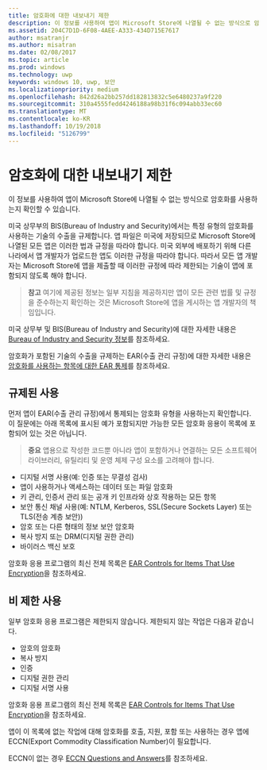 ```yaml
---
title: 암호화에 대한 내보내기 제한
description: 이 정보를 사용하여 앱이 Microsoft Store에 나열될 수 없는 방식으로 암호화를 사용하는지 확인할 수 있습니다.
ms.assetid: 204C7D1D-6F08-4AEE-A333-434D715E7617
author: msatranjr
ms.author: misatran
ms.date: 02/08/2017
ms.topic: article
ms.prod: windows
ms.technology: uwp
keywords: windows 10, uwp, 보안
ms.localizationpriority: medium
ms.openlocfilehash: 842d26a2bb257dd182813832c5e6480237a9f220
ms.sourcegitcommit: 310a4555fedd4246188a98b31f6c094abb33ec60
ms.translationtype: MT
ms.contentlocale: ko-KR
ms.lasthandoff: 10/19/2018
ms.locfileid: "5126799"
---
```

# <a name="export-restrictions-on-cryptography"></a>암호화에 대한 내보내기 제한



이 정보를 사용하여 앱이 Microsoft Store에 나열될 수 없는 방식으로 암호화를 사용하는지 확인할 수 있습니다.

미국 상무부의 BIS(Bureau of Industry and Security)에서는 특정 유형의 암호화를 사용하는 기술의 수출을 규제합니다. 앱 파일은 미국에 저장되므로 Microsoft Store에 나열된 모든 앱은 이러한 법과 규정을 따라야 합니다. 미국 외부에 배포하기 위해 다른 나라에서 앱 개발자가 업로드한 앱도 이러한 규정을 따라야 합니다. 따라서 모든 앱 개발자는 Microsoft Store에 앱을 제출할 때 이러한 규정에 따라 제한되는 기술이 앱에 포함되지 않도록 해야 합니다.

> **참고** 여기에 제공된 정보는 일부 지침을 제공하지만 앱이 모든 관련 법률 및 규정을 준수하는지 확인하는 것은 Microsoft Store에 앱을 게시하는 앱 개발자의 책임입니다.

 

미국 상무부 및 BIS(Bureau of Industry and Security)에 대한 자세한 내용은 [Bureau of Industry and Security 정보](http://go.microsoft.com/fwlink/p/?LinkID=245644)를 참조하세요.

암호화가 포함된 기술의 수출을 규제하는 EAR(수출 관리 규정)에 대한 자세한 내용은 [암호화를 사용하는 항목에 대한 EAR 통제](http://go.microsoft.com/fwlink/p/?LinkID=245645)를 참조하세요.

## <a name="governed-uses"></a>규제된 사용

먼저 앱이 EAR(수출 관리 규정)에서 통제되는 암호화 유형을 사용하는지 확인합니다. 이 질문에는 아래 목록에 표시된 예가 포함되지만 가능한 모든 암호화 응용이 목록에 포함되어 있는 것은 아닙니다.

> **중요** 앱용으로 작성한 코드뿐 아니라 앱이 포함하거나 연결하는 모든 소프트웨어 라이브러리, 유틸리티 및 운영 체제 구성 요소를 고려해야 합니다.

-   디지털 서명 사용(예: 인증 또는 무결성 검사)
-   앱이 사용하거나 액세스하는 데이터 또는 파일 암호화
-   키 관리, 인증서 관리 또는 공개 키 인프라와 상호 작용하는 모든 항목
-   보안 통신 채널 사용(예: NTLM, Kerberos, SSL(Secure Sockets Layer) 또는 TLS(전송 계층 보안))
-   암호 또는 다른 형태의 정보 보안 암호화
-   복사 방지 또는 DRM(디지털 권한 관리)
-   바이러스 백신 보호

암호화 응용 프로그램의 최신 전체 목록은 [EAR Controls for Items That Use Encryption](http://go.microsoft.com/fwlink/p/?LinkID=245645)을 참조하세요.

## <a name="non-restricted-uses"></a>비 제한 사용

일부 암호화 응용 프로그램은 제한되지 않습니다. 제한되지 않는 작업은 다음과 같습니다.

-   암호의 암호화
-   복사 방지
-   인증
-   디지털 권한 관리
-   디지털 서명 사용

암호화 응용 프로그램의 최신 전체 목록은 [EAR Controls for Items That Use Encryption](http://go.microsoft.com/fwlink/p/?LinkID=245645)을 참조하세요.

앱이 이 목록에 없는 작업에 대해 암호화를 호출, 지원, 포함 또는 사용하는 경우 앱에 ECCN(Export Commodity Classification Number)이 필요합니다.

ECCN이 없는 경우 [ECCN Questions and Answers](http://go.microsoft.com/fwlink/p/?LinkID=245646)를 참조하세요.
